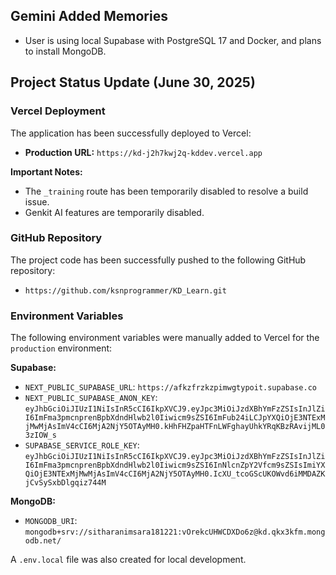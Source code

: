 ## Gemini Added Memories
- User is using local Supabase with PostgreSQL 17 and Docker, and plans to install MongoDB.

## Project Status Update (June 30, 2025)

### Vercel Deployment
The application has been successfully deployed to Vercel:
- **Production URL:** `https://kd-j2h7kwj2q-kddev.vercel.app`

**Important Notes:**
- The `_training` route has been temporarily disabled to resolve a build issue.
- Genkit AI features are temporarily disabled.

### GitHub Repository
The project code has been successfully pushed to the following GitHub repository:
- `https://github.com/ksnprogrammer/KD_Learn.git`

### Environment Variables
The following environment variables were manually added to Vercel for the `production` environment:

**Supabase:**
- `NEXT_PUBLIC_SUPABASE_URL`: `https://afkzfrzkzpimwgtypoit.supabase.co`
- `NEXT_PUBLIC_SUPABASE_ANON_KEY`: `eyJhbGciOiJIUzI1NiIsInR5cCI6IkpXVCJ9.eyJpc3MiOiJzdXBhYmFzZSIsInJlZiI6ImFma3pmcnprenBpbXdndHlwb2l0Iiwicm9sZSI6ImFub24iLCJpYXQiOjE3NTExMjMwMjAsImV4cCI6MjA2NjY5OTAyMH0.kHhFHZpaHTFnLWFghayUhkYRqKBzRAvijML03zIOW_s`
- `SUPABASE_SERVICE_ROLE_KEY`: `eyJhbGciOiJIUzI1NiIsInR5cCI6IkpXVCJ9.eyJpc3MiOiJzdXBhYmFzZSIsInJlZiI6ImFma3pmcnprenBpbXdndHlwb2l0Iiwicm9sZSI6InNlcnZpY2Vfcm9sZSIsImiYXQiOjE3NTExMjMwMjAsImV4cCI6MjA2NjY5OTAyMH0.IcXU_tcoGScUKOWvd6iMMDAZKjCvSySxbDlgqiz744M`

**MongoDB:**
- `MONGODB_URI`: `mongodb+srv://sitharanimsara181221:vOrekcUHWCDXDo6z@kd.qkx3kfm.mongodb.net/`

A `.env.local` file was also created for local development.
